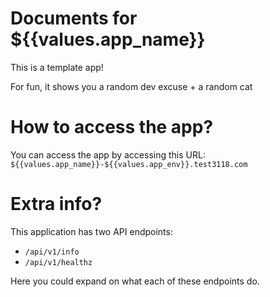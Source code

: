 # Documents for ${{values.app_name}}

This is a template app!

For fun, it shows you a random dev excuse + a random cat

# How to access the app?

You can access the app by accessing this URL: `${{values.app_name}}-${{values.app_env}}.test3118.com` 

# Extra info?

This application has two API endpoints:

- `/api/v1/info`
- `/api/v1/healthz`

Here you could expand on what each of these endpoints do.


